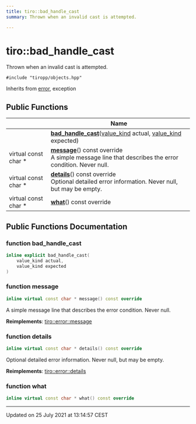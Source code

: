 ```yaml
---
title: tiro::bad_handle_cast
summary: Thrown when an invalid cast is attempted. 

---
```


# tiro::bad_handle_cast



Thrown when an invalid cast is attempted. 


`#include "tiropp/objects.hpp"`

Inherits from [error](/docs/api/classes/classtiro_1_1error), exception

## Public Functions

|                | Name           |
| -------------- | -------------- |
| | **[bad_handle_cast](/docs/api/classes/classtiro_1_1bad__handle__cast#function-bad_handle_cast)**([value_kind](/docs/api/namespaces/namespacetiro#enum-value_kind) actual, [value_kind](/docs/api/namespaces/namespacetiro#enum-value_kind) expected) |
| virtual const char * | **[message](/docs/api/classes/classtiro_1_1bad__handle__cast#function-message)**() const override<br>A simple message line that describes the error condition. Never null.  |
| virtual const char * | **[details](/docs/api/classes/classtiro_1_1bad__handle__cast#function-details)**() const override<br>Optional detailed error information. Never null, but may be empty.  |
| virtual const char * | **[what](/docs/api/classes/classtiro_1_1bad__handle__cast#function-what)**() const override |

## Public Functions Documentation

### function bad_handle_cast

```cpp
inline explicit bad_handle_cast(
    value_kind actual,
    value_kind expected
)
```


### function message

```cpp
inline virtual const char * message() const override
```

A simple message line that describes the error condition. Never null. 

**Reimplements**: [tiro::error::message](/docs/api/classes/classtiro_1_1error#function-message)


### function details

```cpp
inline virtual const char * details() const override
```

Optional detailed error information. Never null, but may be empty. 

**Reimplements**: [tiro::error::details](/docs/api/classes/classtiro_1_1error#function-details)


### function what

```cpp
inline virtual const char * what() const override
```


-------------------------------

Updated on 25 July 2021 at 13:14:57 CEST